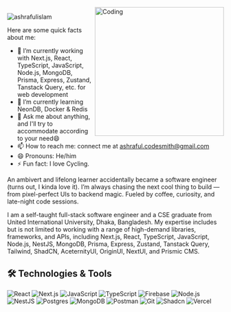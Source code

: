 <!--
**Srabon444/srabon444** is a ✨ _special_ ✨ repository because its `README.md` (this file) appears on your GitHub profile.

# Hi, I'm Ashraful, a CS undergrad who loves learning about new things and loves to develop new softwares. 👋🏾👨‍🎓‍💻
## Hello World! :sparkling_heart: 👋🏽 
### I :heart: GitHub :octocat:
![](https://github-readme-stats.vercel.app/api?username=srabon444&show_icons=true&line_height=30)
<!--
**Srabon444/srabon444** is a ✨ _special_ ✨ repository because its `README.md` (this file) appears on your GitHub profile.
-->

<img align="right" alt="Coding" width="300" src="https://i.imgur.com/k5Pm5i7.gif">

<p align="left"> <img src="https://komarev.com/ghpvc/?username=Srabon444&label=Profile%20views&color=0e75b6&style=flat" alt="ashrafulislam" /> </p>
Here are some quick facts about me:

- 🔭 I’m currently working with Next.js, React, TypeScript, JavaScript, Node.js, MongoDB, Prisma, Express, Zustand, Tanstack Query, etc. for web development
- 🌱 I’m currently learning NeonDB, Docker & Redis
- 💬 Ask me about anything, and I'll try to accommodate according to your need😄
- 📫 How to reach me: connect me at ashraful.codesmith@gmail.com
- 😄 Pronouns: He/him
- ⚡ Fun fact: I love Cycling.

An ambivert and lifelong learner accidentally became a software engineer (turns out, I kinda love it). I’m always chasing the next cool thing to build — from pixel-perfect UIs to backend magic. Fueled by coffee, curiosity, and late-night code sessions.

I am a self-taught full-stack software engineer and a CSE graduate from United International University, Dhaka, Bangladesh. My expertise includes but is not limited to working with a range of high-demand libraries, frameworks, and APIs, including Next.js, React, TypeScript, JavaScript, Node.js, NestJS, MongoDB, Prisma, Express, Zustand, Tanstack Query, Tailwind, ShadCN, AceternityUI, OriginUI, NextUI, and Prismic CMS.

## 🛠️ Technologies & Tools

![React](https://img.shields.io/badge/-React-61DAFB?style=flat-square&logo=react&logoColor=white)
![Next.js](https://img.shields.io/badge/-Next.js-000?style=flat-square&logo=next.js&logoColor=white)
![JavaScript](https://img.shields.io/badge/-JavaScript-F7DF1E?style=flat-square&logo=javascript&logoColor=black)
![TypeScript](https://img.shields.io/badge/-TypeScript-007ACC?style=flat-square&logo=typescript&logoColor=white)
![Firebase](https://img.shields.io/badge/-Firebase-ffca28?style=flat-square&logo=firebase&logoColor=black)
![Node.js](https://img.shields.io/badge/-Node.js-43853d?style=flat-square&logo=Node.js&logoColor=white)
![NestJS](https://img.shields.io/badge/-NestJs-ea2845?style=flat-square&logo=nestjs&logoColor=white)
![Postgres](https://img.shields.io/badge/postgresql-4169e1?style=flat-square&logo=postgresql&logoColor=white)
![MongoDB](https://img.shields.io/badge/-MongoDB-13aa52?style=flat-square&logo=mongodb&logoColor=white)
![Postman](https://img.shields.io/badge/Postman-FF6C37?style=flat-square&logo=Postman&logoColor=white)
![Git](https://img.shields.io/badge/-Git-F05032?style=flat-square&logo=git&logoColor=white)
![Shadcn](https://img.shields.io/badge/shadcn/ui-000000?style=flat-square&logo=shadcn/ui&logoColor=white)
![Vercel](https://img.shields.io/badge/Vercel-000000?style=flat-square&logo=vercel&logoColor=white)

